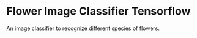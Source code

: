 # Flower Image Classifier Tensorflow

An image classifier to recognize different species of flowers.
